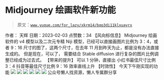 # Midjourney 绘画软件新功能

> 原文：[`www.yuque.com/for_lazy/xkrm14/bqp3di11klxuayrx`](https://www.yuque.com/for_lazy/xkrm14/bqp3di11klxuayrx)

<ne-p id="uee0b87c1" data-lake-id="uee0b87c1"><ne-text id="ue4e32746">作者： 天辉</ne-text></ne-p> <ne-p id="u4bfd1441" data-lake-id="u4bfd1441"><ne-text id="u15314c84">日期：2023-02-03</ne-text></ne-p> <ne-p id="u28eaade7" data-lake-id="u28eaade7"><ne-text id="ue35d5177">点赞数：</ne-text><ne-text id="ue0ae5f74" ne-bold="true">34</ne-text></ne-p> <ne-hole id="u23b9da6a" data-lake-id="u23b9da6a"><ne-card data-card-name="hr" data-card-type="block" id="qatPX" data-event-boundary="card"><ne-p id="u40844b4e" data-lake-id="u40844b4e"><ne-text id="ub41040af">【风向标信息】</ne-text> <ne-text id="u8a2f86fd">Midjourney 绘画软件的 v4 模型以及二次元专精 Niji 模型，已经可以直接画图片比例为 3：4，或者 9：16 尺寸的图了，这两个尺寸，在去年 11 月到昨天为止，都是没有办法直接生成的。</ne-text> <ne-text id="ub17c66af">但是现在，可以了， 需要结合 Stable diffusion 进行复杂的图片比例调整已经成为过去式。 【带来的提升】 可以 1 分钟，直接出</ne-text> <ne-text id="ua3745966">小红书最佳尺寸比例 3：4 抖音等最佳尺寸比例 9：16 效率直线上升 【时效性】 今天下午刚实现的功能</ne-text></ne-p> <ne-p id="u1afbea7e" data-lake-id="u1afbea7e"><ne-card data-card-name="image" data-card-type="inline" id="HNvrg" data-event-boundary="card">![](img/e003818e70815e400aa088a51ee43a77.png)</ne-card></ne-p> <ne-p id="u39a990e3" data-lake-id="u39a990e3"><ne-card data-card-name="image" data-card-type="inline" id="hxBHe" data-event-boundary="card">![](img/af5cb5f36d66fbccb8fead1c739bb1ba.png)</ne-card></ne-p> <ne-p id="u38984b42" data-lake-id="u38984b42"><ne-card data-card-name="image" data-card-type="inline" id="CSxBF" data-event-boundary="card">![](img/9657acea4a05001d226ef269151aa0c6.png)</ne-card></ne-p> <ne-p id="uea990f12" data-lake-id="uea990f12"><ne-card data-card-name="image" data-card-type="inline" id="R0Z53" data-event-boundary="card">![](img/81fa1b7632764022d868ef934f1cb852.png)</ne-card></ne-p> <ne-p id="u3d7bc52a" data-lake-id="u3d7bc52a"><ne-card data-card-name="image" data-card-type="inline" id="J6eG2" data-event-boundary="card">![](img/be57e00ec27733f6deca534b8e1c3260.png)</ne-card></ne-p> <ne-p id="ud941d144" data-lake-id="ud941d144"><ne-card data-card-name="image" data-card-type="inline" id="ujSP8" data-event-boundary="card">![](img/bb1eddc5b752be01fc224f08f60362fb.png)</ne-card></ne-p> <ne-hole id="udb80a496" data-lake-id="udb80a496"><ne-card data-card-name="hr" data-card-type="block" id="zzBOP" data-event-boundary="card"><ne-p id="ub1263c39" data-lake-id="ub1263c39"><ne-text id="u472bd7b6">公众号懒人找资源，懒人专属群分享</ne-text></ne-p></ne-card></ne-hole></ne-card></ne-hole>